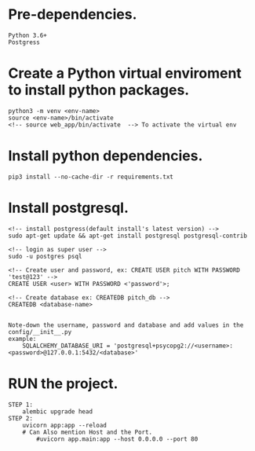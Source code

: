# Pre-dependencies.
    Python 3.6+
    Postgress

# Create a Python virtual enviroment to install python packages.
    python3 -m venv <env-name>
    source <env-name>/bin/activate
    <!-- source web_app/bin/activate  --> To activate the virtual env

# Install python dependencies.
    pip3 install --no-cache-dir -r requirements.txt

# Install postgresql.
    <!-- install postgress(default install's latest version) -->
    sudo apt-get update && apt-get install postgresql postgresql-contrib

    <!-- login as super user -->
    sudo -u postgres psql

    <!-- Create user and password, ex: CREATE USER pitch WITH PASSWORD 'test@123' -->
    CREATE USER <user> WITH PASSWORD <'password'>;

    <!-- Create database ex: CREATEDB pitch_db -->
    CREATEDB <database-name>


    Note-down the username, password and database and add values in the config/__init__.py
    example:
        SQLALCHEMY_DATABASE_URI = 'postgresql+psycopg2://<username>:<password>@127.0.0.1:5432/<database>'

# RUN the project.
    STEP 1:
        alembic upgrade head
    STEP 2:
        uvicorn app:app --reload
        # Can Also mention Host and the Port.
            #uvicorn app.main:app --host 0.0.0.0 --port 80